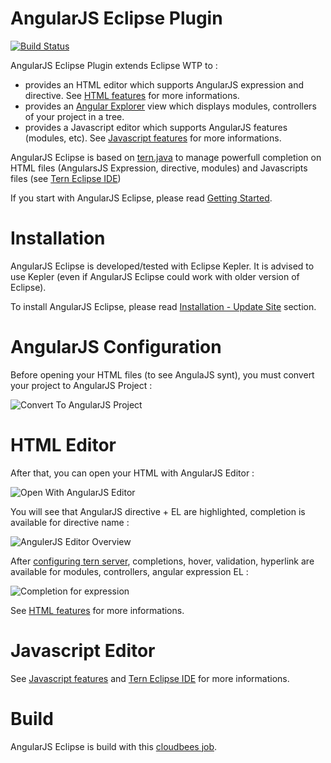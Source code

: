 AngularJS Eclipse Plugin
=================

[![Build Status](https://secure.travis-ci.org/angelozerr/angularjs-eclipse.png)](http://travis-ci.org/angelozerr/angularjs-eclipse)

AngularJS Eclipse Plugin extends Eclipse WTP to : 

 * provides an HTML editor which supports AngularJS expression and directive. See [HTML features](https://github.com/angelozerr/angularjs-eclipse/wiki/HTML-Features) for more informations.
 * provides an [Angular Explorer](https://github.com/angelozerr/angularjs-eclipse/wiki/Angular-Explorer-View) view which displays modules, controllers of your project in a tree.
 * provides a Javascript editor which supports AngularJS features (modules, etc). See [Javascript features](https://github.com/angelozerr/angularjs-eclipse/wiki/Javascript-Features) for more informations.

AngularJS Eclipse is based on [tern.java](https://github.com/angelozerr/tern.java) to manage powerfull completion on HTML files (AngularsJS Expression, directive, modules) and Javascripts files (see [Tern Eclipse IDE](https://github.com/angelozerr/tern.java/wiki/Tern-Eclipse-IDE))

If you start with AngularJS Eclipse, please read [Getting Started](https://github.com/angelozerr/angularjs-eclipse/wiki/Getting-Started).

# Installation

AngularJS Eclipse is developed/tested with Eclipse Kepler. It is advised to use Kepler (even if AngularJS Eclipse could work with older version of Eclipse).

To install AngularJS Eclipse, please read [Installation - Update Site](https://github.com/angelozerr/angularjs-eclipse/wiki/Installation-Update-Site) section.

# AngularJS Configuration

Before opening your HTML files (to see AngulaJS synt), you must  convert your project to AngularJS Project : 

![Convert To AngularJS Project](https://github.com/angelozerr/angularjs-eclipse/wiki/images/ConfigureToAngularProject.png)

# HTML Editor

After that, you can open your HTML with AngularJS Editor : 

![Open With AngularJS Editor](https://github.com/angelozerr/angularjs-eclipse/wiki/images/OpenWithAngularEditor.png)

You will see that AngularJS directive + EL are highlighted, completion is available for directive name : 

![AngulerJS Editor Overview](https://github.com/angelozerr/angularjs-eclipse/wiki/images/HTMLAngularEditorOverview.png)

After [configuring tern server](https://github.com/angelozerr/tern.java/wiki/Tern-Eclipse-IDE-Node.js), completions, hover, validation, hyperlink are available for modules, controllers, angular expression EL : 

![Completion for expression](https://github.com/angelozerr/angularjs-eclipse/wiki/images/HTMLAngularCompletionExpressionFn.png)

See [HTML features](https://github.com/angelozerr/angularjs-eclipse/wiki/HTML-Features) for more informations.

# Javascript Editor

See [Javascript features](https://github.com/angelozerr/angularjs-eclipse/wiki/Javascript-Features) and [Tern Eclipse IDE](https://github.com/angelozerr/tern.java/wiki/Tern-Eclipse-IDE) for more informations.

# Build

AngularJS Eclipse is build with this [cloudbees job](https://opensagres.ci.cloudbees.com/job/angularjs-eclipse/).
